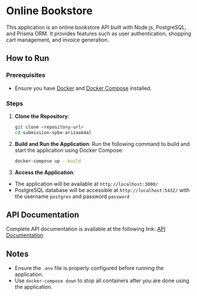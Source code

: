 # Online Bookstore

This application is an online bookstore API built with Node.js, PostgreSQL, and Prisma ORM. It provides features such as user authentication, shopping cart management, and invoice generation.

## How to Run

### Prerequisites

- Ensure you have [Docker](https://www.docker.com/) and [Docker Compose](https://docs.docker.com/compose/) installed.

### Steps

1. **Clone the Repository**:

   ```bash
   git clone <repository-url>
   cd submission-spbe-arizaakmal
   ```

2. **Build and Run the Application**: Run the following command to build and start the application using Docker Compose:

   ```bash
   docker-compose up --build
   ```

3. **Access the Application**:

- The application will be available at `http://localhost:3000/`
- PostgreSQL database will be accessible at `http://localhost:5432/` with the username `postgres` and password `password`

## API Documentation

Complete API documentation is available at the following link: <a href="https://documenter.getpostman.com/view/29771405/2sB2jAb7zF" target="_blank">API Documentation</a>

## Notes

- Ensure the `.env` file is properly configured before running the application.
- Use `docker-compose down` to stop all containers after you are done using the application.
